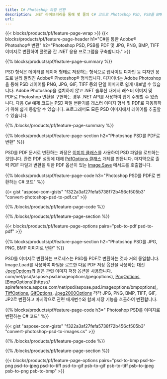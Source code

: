 ```yaml
---
title: C# Photoshop 파일 변환
description: .NET 라이브러리를 통해 몇 줄의 C# 코드로 Photoshop PSD, PSB를 BMP, JPG, PNG, TIFF를 포함한 PDF 및 이미지로 변환합니다.
url: 
---
```


{{< blocks/products/pf/feature-page-wrap >}}
{{< blocks/products/pf/feature-page-header h1="C#을 통한 Adobe® Photoshop® 변환" h2="Photoshop PSD, PSB를 PDF 및 JPG, PNG, BMP, TIFF 이미지로 변환하여 플랫폼 간 .NET 응용 프로그램을 구축합니다." >}}

{{% blocks/products/pf/feature-page-summary %}}

PSD 형식은 데이터를 레이어 형태로 저장하는 형식으로 웹사이트 디자인 등 디자인 용도로 널리 알려진 Adobe® Photoshop® 형식입니다. 디자이너는 Adobe Photoshop을 통해 PSD 레이어를 PNG, JPG, GIF, TIFF 등의 단일 이미지로 쉽게 내보낼 수 있습니다. Adobe Photoshop을 설치하지 않고 .NET 솔루션 내에서 래스터 이미지 및 PDF로 Photoshop 변환을 구현하는 경우 .NET API를 사용하여 쉽게 수행할 수 있습니다. 다음 C# 예제 코드는 PSD 파일 변환기를 래스터 이미지 형식 및 PDF로 자동화하기 위해 쉽게 통합할 수 있습니다. 프로그래머도 모든 PSD 이미지에서 레이어를 추출할 수 있습니다.


{{% /blocks/products/pf/feature-page-summary  %}}

{{% blocks/products/pf/feature-page-section  h2="Photoshop PSD를 PDF로 변환" %}}

PSD를 PDF 문서로 변환하는 과정은 [이미지 클래스](https://apireference.aspose.com/net/psd/aspose.psd/image)를 사용하여 PSD 파일을 로드하는 것입니다. 관련 PDF 설정에 대해 [PdfOptions 클래스](https://apireference.aspose.com/net/psd/aspose.psd.imageoptions/pdfoptions) 개체를 만듭니다. 마지막으로 출력 PDF 파일과 변환을 위한 PDF 옵션이 있는 [Image.Save](https://apireference.aspose.com/net/psd/aspose.psd.image/save/methods/3) 메서드를 호출합니다.

{{% blocks/products/pf/feature-page-code h3="Photoshop PSD를 PDF로 변환하는 C# 코드" %}}

{{< gist "aspose-com-gists" "f322a3af27fefa5738f72b456cf505b3" "convert-photoshop-psd-to-pdf.cs" >}}

{{% /blocks/products/pf/feature-page-code  %}}

{{% /blocks/products/pf/feature-page-section %}}

{{< blocks/products/pf/feature-page-options pairs="psb-to-pdf psd-to-pdf" >}}

{{% blocks/products/pf/feature-page-section  h2="Photoshop PSD를 JPG, PNG, BMP 이미지로 변환" %}}

PSD를 이미지로 변환하는 프로세스는 PSD를 PDF로 변환하는 것과 거의 동일합니다. Image.Load를 사용하여 파일을 로드한 다음 PDF 저장 옵션을 사용하는 대신 [JpegOptions](https://apireference.aspose)와 같은 관련 이미지 저장 옵션을 사용합니다. com/net/psd/aspose.psd.imageoptions/jpegoptions), [PngOptions](https://apireference.aspose.com/net/psd/aspose.psd.imageoptions/pngoptions), [BmpOptions](https:// apireference.aspose.com/net/psd/aspose.psd.imageoptions/bmpoptions), [TiffOptions](https://apireference.aspose.com/net/psd/aspose.psd.imageoptions/tiffoptions), [GifOptions]( https://apireference.aspose.com/net/psd/aspose.psd.imageoptions/gifoptions), [Jpeg2000Options](https://apireference.aspose.com/net/psd/aspose.psd.imageoptions/jpeg2000options) 각각 JPG, PNG, BMP, TIFF, GIF, JP2로 변환하고 마지막으로 관련 매개변수와 함께 저장 기능을 호출하여 변환합니다.


{{% blocks/products/pf/feature-page-code h3=" Photoshop PSD를 이미지로 변환하는 C# 코드" %}}

{{< gist "aspose-com-gists" "f322a3af27fefa5738f72b456cf505b3" "convert-photoshop-psd-to-images.cs" >}}

{{% /blocks/products/pf/feature-page-code  %}}

{{% /blocks/products/pf/feature-page-section %}}

{{< blocks/products/pf/feature-page-options pairs="psd-to-bmp psd-to-png psd-to-jpeg psd-to-tiff psd-to-gif psb-to-gif psb-to-tiff psb-to-jpeg psb-to-png psb-to-bmp" >}}
